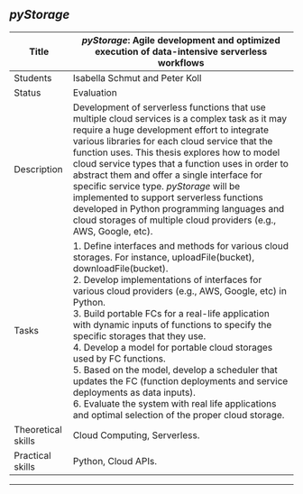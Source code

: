 ## *pyStorage*

| Title | ***pyStorage*: Agile development and optimized execution of data-intensive serverless workflows** |
| ----- | ----- | 
| Students | Isabella Schmut and Peter Koll | 
| Status | Evaluation | 
| Description |  Development of serverless functions that use multiple cloud services is a complex task as it may require a huge development effort to integrate various libraries for each cloud service that the function uses. This thesis explores how to model cloud service types that a function uses in order to abstract them and offer a single interface for specific service type. *pyStorage* will be implemented to support serverless functions developed in Python programming languages and cloud storages of multiple cloud providers (e.g., AWS, Google, etc). 
|Tasks| 1. Define interfaces and methods for various cloud storages. For instance, uploadFile(bucket), downloadFile(bucket). <br> 2. Develop implementations of interfaces for various cloud providers (e.g., AWS, Google, etc) in Python. <br> 3. Build portable FCs for a real-life application with dynamic inputs of functions to specify the specific storages that they use.<br> 4. Develop a model for portable cloud storages used by FC functions.<br> 5. Based on the model, develop a scheduler that updates the FC (function deployments and service deployments as data inputs).<br> 6. Evaluate the system with real life applications and optimal selection of the proper cloud storage.|
| Theoretical skills | Cloud Computing, Serverless. | 
| Practical skills | Python, Cloud APIs.||
---
